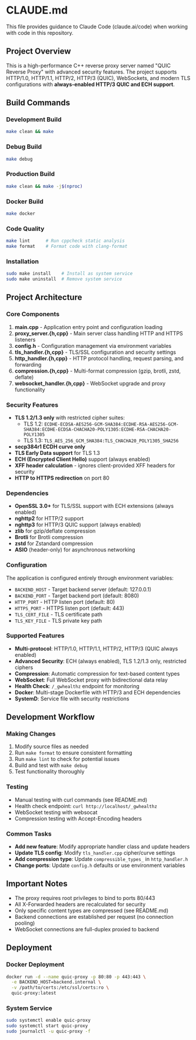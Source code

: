 # CLAUDE.md

This file provides guidance to Claude Code (claude.ai/code) when working with code in this repository.

## Project Overview

This is a high-performance C++ reverse proxy server named "QUIC Reverse Proxy" with advanced security features. The project supports HTTP/1.0, HTTP/1.1, HTTP/2, HTTP/3 (QUIC), WebSockets, and modern TLS configurations with **always-enabled HTTP/3 QUIC and ECH support**.

## Build Commands

### Development Build
```bash
make clean && make
```

### Debug Build
```bash
make debug
```

### Production Build
```bash
make clean && make -j$(nproc)
```

### Docker Build
```bash
make docker
```

### Code Quality
```bash
make lint      # Run cppcheck static analysis
make format    # Format code with clang-format
```

### Installation
```bash
sudo make install    # Install as system service
sudo make uninstall  # Remove system service
```

## Project Architecture

### Core Components

1. **main.cpp** - Application entry point and configuration loading
2. **proxy_server.{h,cpp}** - Main server class handling HTTP and HTTPS listeners
3. **config.h** - Configuration management via environment variables
4. **tls_handler.{h,cpp}** - TLS/SSL configuration and security settings
5. **http_handler.{h,cpp}** - HTTP protocol handling, request parsing, and forwarding
6. **compression.{h,cpp}** - Multi-format compression (gzip, brotli, zstd, deflate)
7. **websocket_handler.{h,cpp}** - WebSocket upgrade and proxy functionality

### Security Features

- **TLS 1.2/1.3 only** with restricted cipher suites:
  - TLS 1.2: `ECDHE-ECDSA-AES256-GCM-SHA384:ECDHE-RSA-AES256-GCM-SHA384:ECDHE-ECDSA-CHACHA20-POLY1305:ECDHE-RSA-CHACHA20-POLY1305`
  - TLS 1.3: `TLS_AES_256_GCM_SHA384:TLS_CHACHA20_POLY1305_SHA256`
- **secp384r1 ECDH curve only**
- **TLS Early Data support** for TLS 1.3
- **ECH (Encrypted Client Hello)** support (always enabled)
- **XFF header calculation** - ignores client-provided XFF headers for security
- **HTTP to HTTPS redirection** on port 80

### Dependencies

- **OpenSSL 3.0+** for TLS/SSL support with ECH extensions (always enabled)
- **nghttp2** for HTTP/2 support
- **nghttp3** for HTTP/3 QUIC support (always enabled)
- **zlib** for gzip/deflate compression
- **Brotli** for Brotli compression
- **zstd** for Zstandard compression
- **ASIO** (header-only) for asynchronous networking

### Configuration

The application is configured entirely through environment variables:
- `BACKEND_HOST` - Target backend server (default: 127.0.0.1)
- `BACKEND_PORT` - Target backend port (default: 8080)
- `HTTP_PORT` - HTTP listen port (default: 80)
- `HTTPS_PORT` - HTTPS listen port (default: 443)
- `TLS_CERT_FILE` - TLS certificate path
- `TLS_KEY_FILE` - TLS private key path

### Supported Features

- **Multi-protocol**: HTTP/1.0, HTTP/1.1, HTTP/2, HTTP/3 (QUIC always enabled)
- **Advanced Security**: ECH (always enabled), TLS 1.2/1.3 only, restricted ciphers
- **Compression**: Automatic compression for text-based content types  
- **WebSocket**: Full WebSocket proxy with bidirectional data relay
- **Health Check**: `/_gwhealthz` endpoint for monitoring
- **Docker**: Multi-stage Dockerfile with HTTP/3 and ECH dependencies
- **SystemD**: Service file with security restrictions

## Development Workflow

### Making Changes
1. Modify source files as needed
2. Run `make format` to ensure consistent formatting
3. Run `make lint` to check for potential issues
4. Build and test with `make debug`
5. Test functionality thoroughly

### Testing
- Manual testing with curl commands (see README.md)
- Health check endpoint: `curl http://localhost/_gwhealthz`
- WebSocket testing with websocat
- Compression testing with Accept-Encoding headers

### Common Tasks
- **Add new feature**: Modify appropriate handler class and update headers
- **Update TLS config**: Modify `tls_handler.cpp` cipher/curve settings
- **Add compression type**: Update `compressible_types_` in `http_handler.h`
- **Change ports**: Update `config.h` defaults or use environment variables

## Important Notes

- The proxy requires root privileges to bind to ports 80/443
- All X-Forwarded headers are recalculated for security
- Only specific content types are compressed (see README.md)
- Backend connections are established per request (no connection pooling)
- WebSocket connections are full-duplex proxied to backend

## Deployment

### Docker Deployment
```bash
docker run -d --name quic-proxy -p 80:80 -p 443:443 \
  -e BACKEND_HOST=backend.internal \
  -v /path/to/certs:/etc/ssl/certs:ro \
  quic-proxy:latest
```

### System Service
```bash
sudo systemctl enable quic-proxy
sudo systemctl start quic-proxy
sudo journalctl -u quic-proxy -f
```
